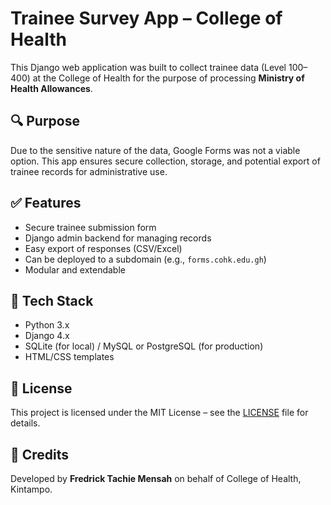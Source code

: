 # Trainee Survey App – College of Health

This Django web application was built to collect trainee data (Level 100–400) at the College of Health for the purpose of processing **Ministry of Health Allowances**.

## 🔍 Purpose

Due to the sensitive nature of the data, Google Forms was not a viable option. This app ensures secure collection, storage, and potential export of trainee records for administrative use.

## ✅ Features

- Secure trainee submission form
- Django admin backend for managing records
- Easy export of responses (CSV/Excel)
- Can be deployed to a subdomain (e.g., `forms.cohk.edu.gh`)
- Modular and extendable

## 🧱 Tech Stack

- Python 3.x
- Django 4.x
- SQLite (for local) / MySQL or PostgreSQL (for production)
- HTML/CSS templates

## 🔐 License

This project is licensed under the MIT License – see the [LICENSE](LICENSE) file for details.

## 🤝 Credits

Developed by **Fredrick Tachie Mensah** on behalf of College of Health, Kintampo.
